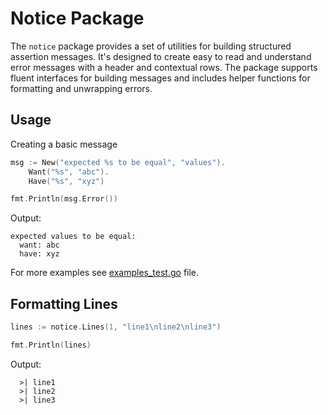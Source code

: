 # Notice Package

The `notice` package provides a set of utilities for building structured 
assertion messages. It's designed to create easy to read and understand error 
messages with a header and contextual rows. The package supports fluent 
interfaces for building messages and includes helper functions for formatting 
and unwrapping errors.

## Usage

Creating a basic message

```go
msg := New("expected %s to be equal", "values").
    Want("%s", "abc").
    Have("%s", "xyz")

fmt.Println(msg.Error())
```

Output:

```text
expected values to be equal:
  want: abc
  have: xyz
```

For more examples see [examples_test.go](examples_test.go) file.

## Formatting Lines

```go
lines := notice.Lines(1, "line1\nline2\nline3")

fmt.Println(lines)
```

Output:

```text
  >| line1
  >| line2
  >| line3
```

